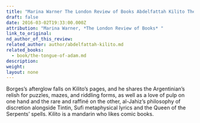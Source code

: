 ```yaml
---
title: "Marina Warner The London Review of Books Abdelfattah Kilito The Tongue of Adam "
draft: false
date: 2016-03-02T19:33:00.000Z
attribution: "Marina Warner, *The London Review of Books* "
link_to_original:
nd_author_of_this_review:
related_author: author/abdelfattah-kilito.md
related_books:
  - book/the-tongue-of-adam.md
description:
weight:
layout: none
---
```

Borges’s afterglow falls on Kilito’s pages, and he shares the Argentinian’s relish for puzzles, mazes, and riddling forms, as well as a love of pulp on one hand and the rare and raffiné on the other, al-Jahiz’s philosophy of discretion alongside Tintin, Sufi metaphysical lyrics and the Queen of the Serpents’ spells. Kilito is a mandarin who likes comic books.

